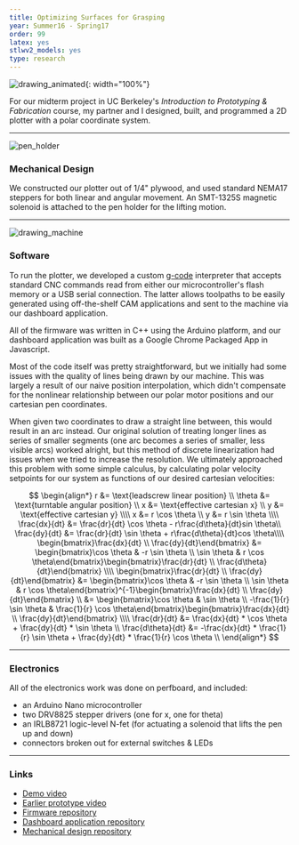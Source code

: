 ```yaml
---
title: Optimizing Surfaces for Grasping
year: Summer16 - Spring17
order: 99
latex: yes
stlwv2_models: yes
type: research
---
```


![drawing_animated](/website/assets/images/drawing_animated.gif){: width="100%"}

For our midterm project in UC Berkeley's *Introduction to Prototyping & Fabrication* course, my partner and I designed, built, and programmed a 2D plotter with a polar coordinate system.

---

<div class="stlwv2-model" data-model-url="/assets/models/drawingmachine.stl"></div>

![pen_holder](/website/assets/images/penholder.jpg)

### Mechanical Design

We constructed our plotter out of 1/4" plywood, and used standard NEMA17 steppers for both linear and angular movement. An SMT-1325S magnetic solenoid is attached to the pen holder for the lifting motion.

---

![drawing_machine](/website/assets/images/plotter.jpg)

### Software

To run the plotter, we developed a custom [g-code](https://en.wikipedia.org/wiki/G-code) interpreter that accepts standard CNC commands read from either our microcontroller's flash memory or a USB serial connection. The latter allows toolpaths to be easily generated using off-the-shelf CAM applications and sent to the machine via our dashboard application.

All of the firmware was written in C++ using the Arduino platform, and our dashboard application was built as a Google Chrome Packaged App in Javascript.

<!-- most of this blurb is just an excuse to use latex -->

Most of the code itself was pretty straightforward, but we initially had some issues with the quality of lines being drawn by our machine.
This was largely a result of our naive position interpolation, which didn't compensate for the nonlinear relationship between our polar motor positions and our cartesian pen coordinates.

When given two coordinates to draw a straight line between, this would result in an arc instead. Our original solution of treating longer lines as series of smaller segments (one arc becomes a series of smaller, less visible arcs) worked alright, but this method of discrete linearization had issues when we tried to increase the resolution. We ultimately approached this problem with some simple calculus, by calculating polar velocity setpoints for our system as functions of our desired cartesian velocities:

$$
\begin{align*}
    r &= \text{leadscrew linear position} \\
    \theta &= \text{turntable angular position} \\
    x &= \text{effective cartesian x} \\
    y &= \text{effective cartesian y} \\\\
    x &= r \cos \theta \\
    y &= r \sin \theta \\\\
    \frac{dx}{dt} &= \frac{dr}{dt} \cos \theta - r\frac{d\theta}{dt}sin \theta\\
    \frac{dy}{dt} &= \frac{dr}{dt} \sin \theta + r\frac{d\theta}{dt}cos \theta\\\\
    \begin{bmatrix}\frac{dx}{dt} \\ \frac{dy}{dt}\end{bmatrix} &= \begin{bmatrix}\cos \theta & -r \sin \theta \\ \sin \theta & r \cos \theta\end{bmatrix}\begin{bmatrix}\frac{dr}{dt} \\ \frac{d\theta}{dt}\end{bmatrix} \\\\
    \begin{bmatrix}\frac{dr}{dt} \\ \frac{dy}{dt}\end{bmatrix} &= \begin{bmatrix}\cos \theta & -r \sin \theta \\ \sin \theta & r \cos \theta\end{bmatrix}^{-1}\begin{bmatrix}\frac{dx}{dt} \\ \frac{dy}{dt}\end{bmatrix} \\
                                                               &= \begin{bmatrix}\cos \theta & \sin \theta \\ -\frac{1}{r} \sin \theta & \frac{1}{r} \cos \theta\end{bmatrix}\begin{bmatrix}\frac{dx}{dt} \\ \frac{dy}{dt}\end{bmatrix} \\\\
    \frac{dr}{dt} &= \frac{dx}{dt} * \cos \theta + \frac{dy}{dt} * \sin \theta \\
    \frac{d\theta}{dt} &= -\frac{dx}{dt} * \frac{1}{r} \sin \theta + \frac{dy}{dt} * \frac{1}{r} \cos \theta \\
\end{align*}
$$

---

### Electronics

All of the electronics work was done on perfboard, and included:
- an Arduino Nano microcontroller
- two DRV8825 stepper drivers (one for x, one for theta)
- an IRLB8721 logic-level N-fet (for actuating a solenoid that lifts the pen up and down)
- connectors broken out for external switches & LEDs

---

### Links

- [Demo video](https://www.youtube.com/watch?v=BZjUXDSYovs)
- [Earlier prototype video](https://www.youtube.com/watch?v=NW6hx6rUEO0)
- [Firmware repository](https://github.com/brentyi/drawing_machine_firmware)
- [Dashboard application repository](https://github.com/brentyi/drawing_machine_dashboard)
- [Mechanical design repository](https://github.com/nanditapiyer/drawing_machine_hardware)
